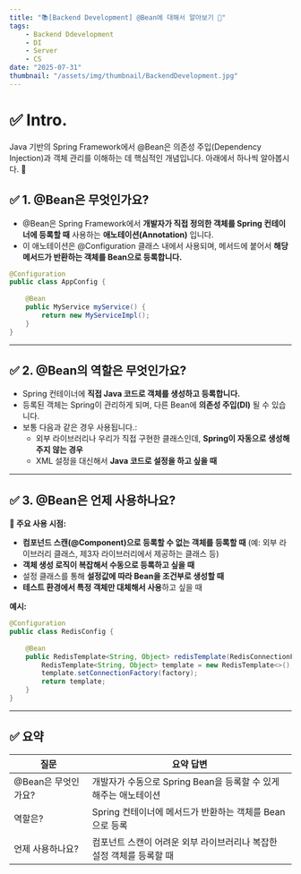 ```yaml
---
title: "📚[Backend Development] @Bean에 대해서 알아보기 🙌"
tags:
    - Backend Ddevelopment
    - DI
    - Server
    - CS
date: "2025-07-31"
thumbnail: "/assets/img/thumbnail/BackendDevelopment.jpg"
---
```


# ✅ Intro.
Java 기반의 Spring Framework에서 @Bean은 의존성 주입(Dependency Injection)과 객체 관리를 이해하는 데 핵심적인 개념입니다.
아래에서 하나씩 알아봅시다. 🙌

## ✅ 1. @Bean은 무엇인가요?
- @Bean은 Spring Framework에서 **개발자가 직접 정의한 객체를 Spring 컨테이너에 등록할 때** 사용하는 **애노테이션(Annotation)** 입니다.
- 이 애노테이션은 @Configuration 클래스 내에서 사용되며, 메서드에 붙어서 **해당 메서드가 반환하는 객체를 Bean으로 등록합니다.**

```java
@Configuration
public class AppConfig {
    
    @Bean
    public MyService myService() {
        return new MyServiceImpl();
    }
}
```

---

## ✅ 2. @Bean의 역할은 무엇인가요?
- Spring 컨테이너에 **직접 Java 코드로 객체를 생성하고 등록합니다.**
- 등록된 객체는 Spring이 관리하게 되며, 다른 Bean에 **의존성 주입(DI)** 될 수 있습니다.
- 보통 다음과 같은 경우 사용됩니다.:
    - 외부 라이브러리나 우리가 직접 구현한 클래스인데, **Spring이 자동으로 생성해주지 않는 경우**
    - XML 설정을 대신해서 **Java 코드로 설정을 하고 싶을 때**

---

## ✅ 3. @Bean은 언제 사용하나요?

**📌 주요 사용 시점:**
- **컴포넌드 스캔(@Component)으로 등록할 수 없는 객체를 등록할 때**
(예: 외부 라이브러리 클래스, 제3자 라이브러리에서 제공하는 클래스 등)
- **객체 생성 로직이 복잡해서 수동으로 등록하고 싶을 때**
- 설정 클래스를 통해 **설정값에 따라 Bean을 조건부로 생성할 때**
- **테스트 환경에서 특정 객체만 대체해서 사용**하고 싶을 때

**예시:**
```java
@Configuration
public class RedisConfig {
    
    @Bean
    public RedisTemplate<String, Object> redisTemplate(RedisConnectionFactory factory) {
        RedisTemplate<String, Object> template = new RedisTemplate<>();
        template.setConnectionFactory(factory);
        return template;
    }
}
```

---

## ✅ 요약

| 질문 | 요약 답변 |
| -------- | -------- |
| @Bean은 무엇인가요? | 개발자가 수동으로 Spring Bean을 등록할 수 있게 해주는 애노테이션 |
| 역할은? | Spring 컨테이너에 메서드가 반환하는 객체를 Bean으로 등록 |
| 언제 사용하나요? | 컴포넌트 스캔이 어려운 외부 라이브러리나 복잡한 설정 객체를 등록할 때 |
